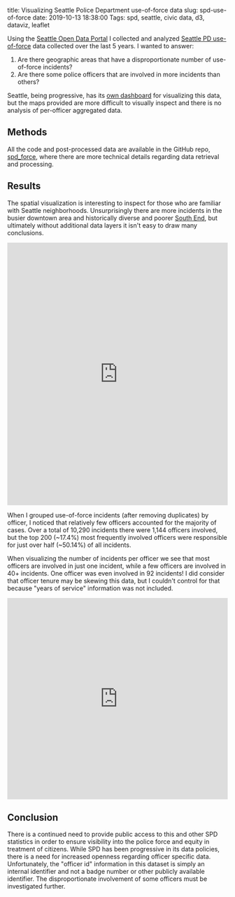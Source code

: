 title: Visualizing Seattle Police Department use-of-force data
slug: spd-use-of-force
date: 2019-10-13 18:38:00
Tags: spd, seattle, civic data, d3, dataviz, leaflet

Using the [Seattle Open Data Portal][data_portal] I collected and analyzed [Seattle PD use-of-force][force-types] data collected over the last 5 years. I wanted to answer:

1. Are there geographic areas that have a disproportionate number of use-of-force incidents?
1. Are there some police officers that are involved in more incidents than others?

Seattle, being progressive, has its [own dashboard][dashboard] for visualizing this data, but the maps provided are more difficult to visually inspect and there is no analysis of per-officer aggregated data.

## Methods

All the code and post-processed data are available in the GitHub repo, [spd_force][spd_force], where there are more technical details regarding data retrieval and processing.

## Results

The spatial visualization is interesting to inspect for those who are familiar with Seattle neighborhoods. Unsurprisingly there are more incidents in the busier downtown area and historically diverse and poorer [South End][south_end], but ultimately without additional data layers it isn't easy to draw many conclusions.

<iframe src="https://keyanp.com/spd_force/force.html" width="100%" height="600" frameborder=0></iframe>

When I grouped use-of-force incidents (after removing duplicates) by officer, I noticed that relatively few officers accounted for the majority of cases. Over a total of 10,290 incidents there were 1,144 officers involved, but the top 200 (~17.4%) most frequently involved officers were responsible for just over half (~50.14%) of all incidents.

When visualizing the number of incidents per officer we see that most officers are involved in just one incident, while a few officers are involved in 40+ incidents. One officer was even involved in 92 incidents! I did consider that officer tenure may be skewing this data, but I couldn't control for that because "years of service" information was not included.

<iframe src="https://keyanp.com/spd_force/histogram.html" width="100%" height="460" frameborder=0></iframe>

## Conclusion

There is a continued need to provide public access to this and other SPD statistics in order to ensure visibility into the police force and equity in treatment of citizens. While SPD has been progressive in its data policies, there is a need for increased openness regarding officer specific data. Unfortunately, the "officer id" information in this dataset is simply an internal identifier and not a badge number or other publicly available identifier. The disproportionate involvement of some officers must be investigated further.

[data_portal]: https://data.seattle.gov/
[dashboard]: https://www.seattle.gov/police/information-and-data/use-of-force-data/use-of-force-dashboard
[force-types]: http://www.seattle.gov/police-manual/title-8---use-of-force/8050---use-of-force-definitions
[spd_force]: https://github.com/keyan/spd_force
[south_end]: https://en.wikipedia.org/wiki/South_End,_Seattle
